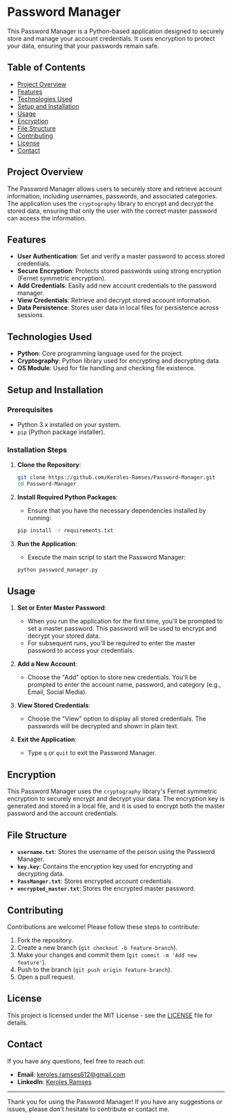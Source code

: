# Password Manager

This Password Manager is a Python-based application designed to securely store and manage your account credentials. It uses encryption to protect your data, ensuring that your passwords remain safe.

## Table of Contents

- [Project Overview](#project-overview)
- [Features](#features)
- [Technologies Used](#technologies-used)
- [Setup and Installation](#setup-and-installation)
- [Usage](#usage)
- [Encryption](#encryption)
- [File Structure](#file-structure)
- [Contributing](#contributing)
- [License](#license)
- [Contact](#contact)

## Project Overview

The Password Manager allows users to securely store and retrieve account information, including usernames, passwords, and associated categories. The application uses the `cryptography` library to encrypt and decrypt the stored data, ensuring that only the user with the correct master password can access the information.

## Features

- **User Authentication**: Set and verify a master password to access stored credentials.
- **Secure Encryption**: Protects stored passwords using strong encryption (Fernet symmetric encryption).
- **Add Credentials**: Easily add new account credentials to the password manager.
- **View Credentials**: Retrieve and decrypt stored account information.
- **Data Persistence**: Stores user data in local files for persistence across sessions.

## Technologies Used

- **Python**: Core programming language used for the project.
- **Cryptography**: Python library used for encrypting and decrypting data.
- **OS Module**: Used for file handling and checking file existence.

## Setup and Installation

### Prerequisites

- Python 3.x installed on your system.
- `pip` (Python package installer).

### Installation Steps

1. **Clone the Repository**:
    ```bash
    git clone https://github.com/Keroles-Ramses/Password-Manager.git
    cd Password-Manager
    ```

2. **Install Required Python Packages**:
    - Ensure that you have the necessary dependencies installed by running:
    ```bash
    pip install -r requirements.txt
    ```

3. **Run the Application**:
    - Execute the main script to start the Password Manager:
    ```bash
    python password_manager.py
    ```

## Usage

1. **Set or Enter Master Password**:
   - When you run the application for the first time, you'll be prompted to set a master password. This password will be used to encrypt and decrypt your stored data.
   - For subsequent runs, you'll be required to enter the master password to access your credentials.

2. **Add a New Account**:
   - Choose the "Add" option to store new credentials. You'll be prompted to enter the account name, password, and category (e.g., Email, Social Media).

3. **View Stored Credentials**:
   - Choose the "View" option to display all stored credentials. The passwords will be decrypted and shown in plain text.

4. **Exit the Application**:
   - Type `q` or `quit` to exit the Password Manager.

## Encryption

This Password Manager uses the `cryptography` library's Fernet symmetric encryption to securely encrypt and decrypt your data. The encryption key is generated and stored in a local file, and it is used to encrypt both the master password and the account credentials.

## File Structure

- **`username.txt`**: Stores the username of the person using the Password Manager.
- **`key.key`**: Contains the encryption key used for encrypting and decrypting data.
- **`PassManger.txt`**: Stores encrypted account credentials.
- **`encrypted_master.txt`**: Stores the encrypted master password.

## Contributing

Contributions are welcome! Please follow these steps to contribute:

1. Fork the repository.
2. Create a new branch (`git checkout -b feature-branch`).
3. Make your changes and commit them (`git commit -m 'Add new feature'`).
4. Push to the branch (`git push origin feature-branch`).
5. Open a pull request.

## License

This project is licensed under the MIT License - see the [LICENSE](LICENSE) file for details.

## Contact

If you have any questions, feel free to reach out:

- **Email**: keroles.ramses612@gmail.com
- **LinkedIn**: [Keroles Ramses](https://www.linkedin.com/in/keroles-ramses/)

---

Thank you for using the Password Manager! If you have any suggestions or issues, please don't hesitate to contribute or contact me.
